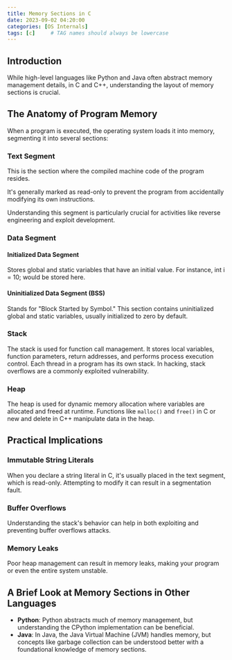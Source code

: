 ```yaml
---
title: Memory Sections in C
date: 2023-09-02 04:20:00
categories: [OS Internals]
tags: [c]     # TAG names should always be lowercase
---
```


## Introduction

While high-level languages like Python and Java often abstract memory management details, in C and C++, understanding the layout of memory sections is crucial. 

## The Anatomy of Program Memory

When a program is executed, the operating system loads it into memory, segmenting it into several sections:

### Text Segment

This is the section where the compiled machine code of the program resides. 

It's generally marked as read-only to prevent the program from accidentally modifying its own instructions. 

Understanding this segment is particularly crucial for activities like reverse engineering and exploit development.

### Data Segment

#### Initialized Data Segment

Stores global and static variables that have an initial value. For instance, int i = 10; would be stored here.

#### Uninitialized Data Segment (BSS)

Stands for "Block Started by Symbol." This section contains uninitialized global and static variables, usually initialized to zero by default.

### Stack

The stack is used for function call management. It stores local variables, function parameters, return addresses, and performs process execution control. Each thread in a program has its own stack. In hacking, stack overflows are a commonly exploited vulnerability.

### Heap

The heap is used for dynamic memory allocation where variables are allocated and freed at runtime. Functions like `malloc()` and `free()` in C or new and delete in C++ manipulate data in the heap.

## Practical Implications

### Immutable String Literals

When you declare a string literal in C, it's usually placed in the text segment, which is read-only. Attempting to modify it can result in a segmentation fault.

### Buffer Overflows

Understanding the stack's behavior can help in both exploiting and preventing buffer overflows attacks.

### Memory Leaks

Poor heap management can result in memory leaks, making your program or even the entire system unstable.

## A Brief Look at Memory Sections in Other Languages

- **Python**: Python abstracts much of memory management, but understanding the CPython implementation can be beneficial.
- **Java**: In Java, the Java Virtual Machine (JVM) handles memory, but concepts like garbage collection can be understood better with a foundational knowledge of memory sections.
